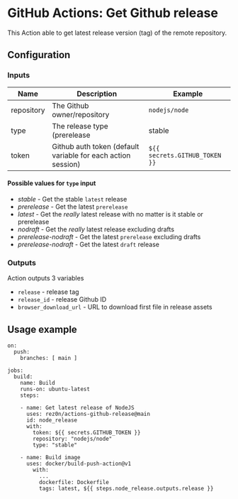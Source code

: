 # GitHub Actions: Get Github release
This Action able to get latest release version (tag) of the remote repository.

## Configuration

### Inputs

Name | Description | Example
--- | --- | ---
repository | The Github owner/repository | `nodejs/node`
type | The release type (prerelease | stable | latest | nodraft | prerelease-nodraft | draft) | `stable`
token | Github auth token (default variable for each action session) | `${{ secrets.GITHUB_TOKEN }}`

#### Possible values for `type` input
* *stable* - Get the stable `latest` release
* *prerelease* - Get the latest `prerelease`
* *latest* - Get the *really* latest release with no matter is it stable or prerelease
* *nodraft* - Get the *really* latest release excluding drafts
* *prerelease-nodraft* - Get the latest `prerelease` excluding drafts
* *prerelease-nodraft* - Get the latest `draft` release

### Outputs
Action outputs 3 variables
- `release` - release tag
- `release_id` - release Github ID
- `browser_download_url` - URL to download first file in release assets

## Usage example

```
on:
  push:
    branches: [ main ]

jobs:
  build:
    name: Build
    runs-on: ubuntu-latest
    steps:

    - name: Get latest release of NodeJS
      uses: rez0n/actions-github-release@main
      id: node_release
      with:
        token: ${{ secrets.GITHUB_TOKEN }}
        repository: "nodejs/node"
        type: "stable"

    - name: Build image
      uses: docker/build-push-action@v1
        with:
          ...
          dockerfile: Dockerfile
          tags: latest, ${{ steps.node_release.outputs.release }}
```
